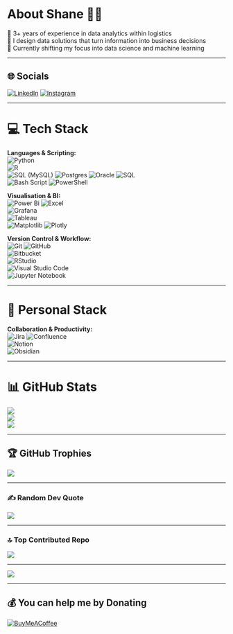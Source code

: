# About Shane 🙋‍♂️
🔭 3+ years of experience in data analytics within logistics  
🌱 I design data solutions that turn information into business decisions  
🚀 Currently shifting my focus into data science and machine learning  

---

## 🌐 Socials
[![LinkedIn](https://img.shields.io/badge/LinkedIn-%230077B5.svg?logo=linkedin&logoColor=white)](https://www.linkedin.com/in/shane-dixon/)
[![Instagram](https://img.shields.io/badge/Instagram-%23E4405F.svg?logo=Instagram&logoColor=white)](https://www.instagram.com/sshaneddd/)

---

# 💻 Tech Stack
**Languages & Scripting:**  
![Python](https://img.shields.io/badge/python-3670A0?style=for-the-badge&logo=python&logoColor=ffdd54)  
![R](https://img.shields.io/badge/r-%23276DC3.svg?style=for-the-badge&logo=r&logoColor=white)  
![SQL (MySQL)](https://img.shields.io/badge/mysql-4479A1.svg?style=for-the-badge&logo=mysql&logoColor=white) ![Postgres](https://img.shields.io/badge/postgres-%23316192.svg?style=for-the-badge&logo=postgresql&logoColor=white) ![Oracle](https://img.shields.io/badge/Oracle-F80000?style=for-the-badge&logo=oracle&logoColor=white)  ![SQL](https://img.shields.io/badge/sql-%2300758F.svg?style=for-the-badge&logo=database&logoColor=white)  
![Bash Script](https://img.shields.io/badge/bash_script-%23121011.svg?style=for-the-badge&logo=gnu-bash&logoColor=white) ![PowerShell](https://img.shields.io/badge/PowerShell-%235391FE.svg?style=for-the-badge&logo=powershell&logoColor=white) 

**Visualisation & BI:**  
![Power Bi](https://img.shields.io/badge/power_bi-F2C811?style=for-the-badge&logo=powerbi&logoColor=black) ![Excel](https://img.shields.io/badge/Microsoft%20Excel-217346?style=for-the-badge&logo=microsoft-excel&logoColor=white)  
![Grafana](https://img.shields.io/badge/grafana-%23F46800.svg?style=for-the-badge&logo=grafana&logoColor=white)  
![Tableau](https://img.shields.io/badge/Tableau-E97627?style=for-the-badge&logo=Tableau&logoColor=white)  
![Matplotlib](https://img.shields.io/badge/Matplotlib-%23ffffff.svg?style=for-the-badge&logo=Matplotlib&logoColor=black) ![Plotly](https://img.shields.io/badge/Plotly-%233F4F75.svg?style=for-the-badge&logo=plotly&logoColor=white)

**Version Control & Workflow:**  
![Git](https://img.shields.io/badge/git-%23F05033.svg?style=for-the-badge&logo=git&logoColor=white) ![GitHub](https://img.shields.io/badge/github-%23121011.svg?style=for-the-badge&logo=github&logoColor=white)  
![Bitbucket](https://img.shields.io/badge/Bitbucket-0052CC?style=for-the-badge&logo=bitbucket&logoColor=white)  
![RStudio](https://img.shields.io/badge/RStudio-75AADB?style=for-the-badge&logo=rstudio&logoColor=white)  
![Visual Studio Code](https://img.shields.io/badge/Visual%20Studio%20Code-0078d7.svg?style=for-the-badge&logo=visual-studio-code&logoColor=white)  
![Jupyter Notebook](https://img.shields.io/badge/Jupyter-F37626.svg?style=for-the-badge&logo=Jupyter&logoColor=white)  

---

# 🌱 Personal Stack
**Collaboration & Productivity:**  
![Jira](https://img.shields.io/badge/jira-%230A0FFF.svg?style=for-the-badge&logo=jira&logoColor=white) ![Confluence](https://img.shields.io/badge/confluence-%23172BF4.svg?style=for-the-badge&logo=confluence&logoColor=white)  
![Notion](https://img.shields.io/badge/Notion-%23000000.svg?style=for-the-badge&logo=notion&logoColor=white)  
![Obsidian](https://img.shields.io/badge/Obsidian-483699?style=for-the-badge&logo=obsidian&logoColor=white)  

---

# 📊 GitHub Stats
![](https://github-readme-stats.vercel.app/api?username=ShanedixonGit&theme=codeSTACKr&hide_border=true&include_all_commits=false&count_private=false)  
![](https://nirzak-streak-stats.vercel.app/?user=ShanedixonGit&theme=codeSTACKr&hide_border=true)  
![](https://github-readme-stats.vercel.app/api/top-langs/?username=ShanedixonGit&theme=codeSTACKr&hide_border=true&include_all_commits=false&count_private=false&layout=compact)  

---

## 🏆 GitHub Trophies
![](https://github-profile-trophy.vercel.app/?username=ShanedixonGit&theme=nord&no-frame=false&no-bg=true&margin-w=4)  

---

### ✍️ Random Dev Quote
![](https://quotes-github-readme.vercel.app/api?type=horizontal&theme=dark)  

---

### 🔝 Top Contributed Repo
![](https://github-contributor-stats.vercel.app/api?username=ShanedixonGit&limit=5&theme=codeSTACKr&combine_all_yearly_contributions=true)  

---

[![](https://visitcount.itsvg.in/api?id=ShanedixonGit&icon=0&color=0)](https://visitcount.itsvg.in)  

---

## 💰 You can help me by Donating
[![BuyMeACoffee](https://img.shields.io/badge/Buy%20Me%20a%20Coffee-ffdd00?style=for-the-badge&logo=buy-me-a-coffee&logoColor=black)](https://buymeacoffee.com/shanedixon)  
